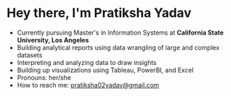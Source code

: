 # Hey there, I'm **Pratiksha Yadav**


-  Currently pursuing Master's in Information Systems at **California State University, Los Angeles**
-  Building analytical reports using data wrangling of large and complex datasets
-  Interpreting and analyzing data to draw insights
-  Building up visualizations using Tableau, PowerBI, and Excel
-  Pronouns: her/she
-  How to reach me: pratiksha02yadav@gmail.com

<!---
prati-y is a ✨ special ✨ repository because its `README.md` (this file) appears on your GitHub profile.
You can click the Preview link to take a look at your changes.
--->
